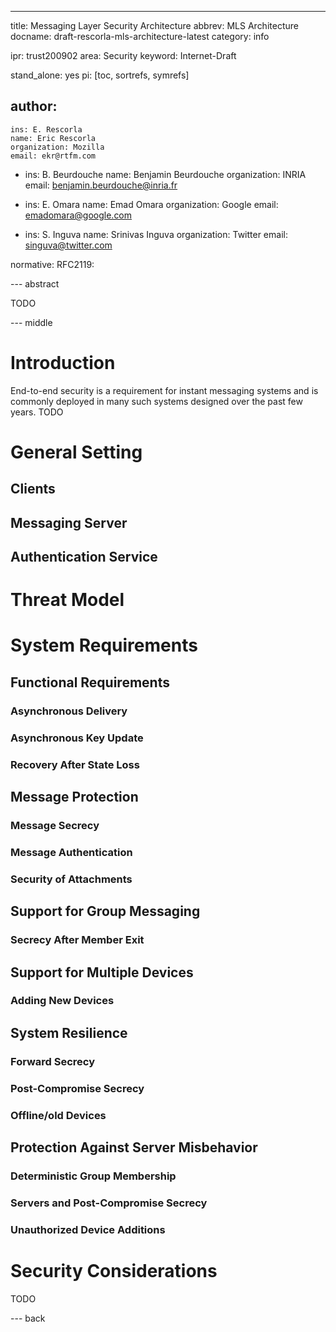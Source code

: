 ---
title: Messaging Layer Security Architecture
abbrev: MLS Architecture
docname: draft-rescorla-mls-architecture-latest
category: info

ipr: trust200902
area: Security
keyword: Internet-Draft

stand_alone: yes
pi: [toc, sortrefs, symrefs]

author:
 -
    ins: E. Rescorla
    name: Eric Rescorla
    organization: Mozilla
    email: ekr@rtfm.com
 -
    ins: B. Beurdouche
    name: Benjamin Beurdouche
    organization: INRIA
    email: benjamin.beurdouche@inria.fr
 -
    ins: E. Omara
    name: Emad Omara
    organization: Google
    email: emadomara@google.com

 -
    ins: S. Inguva
    name: Srinivas Inguva
    organization: Twitter
    email: singuva@twitter.com

normative:
  RFC2119:


--- abstract

TODO

--- middle

# Introduction

End-to-end security is a requirement for instant messaging systems
and is commonly deployed in many such systems designed over the past
few years. TODO


# General Setting

## Clients

## Messaging Server

## Authentication Service

# Threat Model

# System Requirements

## Functional Requirements

### Asynchronous Delivery

### Asynchronous Key Update

### Recovery After State Loss

## Message Protection

### Message Secrecy

### Message Authentication

### Security of Attachments

## Support for Group Messaging

### Secrecy After Member Exit

## Support for Multiple Devices

### Adding New Devices

## System Resilience

### Forward Secrecy

###  Post-Compromise Secrecy

### Offline/old Devices

## Protection Against Server Misbehavior

### Deterministic Group Membership

### Servers and Post-Compromise Secrecy

### Unauthorized Device Additions




# Security Considerations

TODO

--- back
